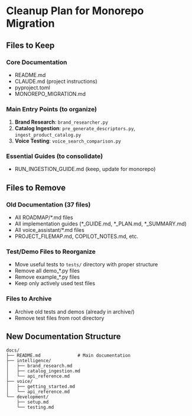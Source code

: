 # Cleanup Plan for Monorepo Migration

## Files to Keep

### Core Documentation
- README.md
- CLAUDE.md (project instructions)
- pyproject.toml
- MONOREPO_MIGRATION.md

### Main Entry Points (to organize)
1. **Brand Research**: `brand_researcher.py`
2. **Catalog Ingestion**: `pre_generate_descriptors.py`, `ingest_product_catalog.py`
3. **Voice Testing**: `voice_search_comparison.py`

### Essential Guides (to consolidate)
- RUN_INGESTION_GUIDE.md (keep, update for monorepo)

## Files to Remove

### Old Documentation (37 files)
- All ROADMAP/*.md files
- All implementation guides (*_GUIDE.md, *_PLAN.md, *_SUMMARY.md)
- All voice_assistant/*.md files
- PROJECT_FILEMAP.md, COPILOT_NOTES.md, etc.

### Test/Demo Files to Reorganize
- Move useful tests to `tests/` directory with proper structure
- Remove all demo_*.py files
- Remove example_*.py files
- Keep only actively used test files

### Files to Archive
- Archive old tests and demos (already in archive/)
- Remove test files from root directory

## New Documentation Structure
```
docs/
├── README.md              # Main documentation
├── intelligence/
│   ├── brand_research.md
│   ├── catalog_ingestion.md
│   └── api_reference.md
├── voice/
│   ├── getting_started.md
│   └── api_reference.md
└── development/
    ├── setup.md
    └── testing.md
```